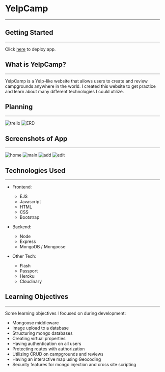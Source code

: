 # YelpCamp 
---

## Getting Started
---
Click [here](https://lane-yelpcamp-ffcd5feadb7a.herokuapp.com/) to deploy app.

## What is YelpCamp?
---
YelpCamp is a Yelp-like website that allows users to create and review campgrounds anywhere in the world. I created this website to get practice and learn about many different technologies I could utilize.

## Planning
---
![trello](https://i.imgur.com/nwkmJsF.png)
![ERD](https://i.imgur.com/usLiPel.png)

## Screenshots of App
---
![home](https://i.imgur.com/dEUrTxI.png)
![main](https://i.imgur.com/cT20OmS.png)
![add](https://i.imgur.com/U2YGwyr.png)
![edit](https://i.imgur.com/YqjqMb5.png)

## Technologies Used
---
* Frontend:
  * EJS
  * Javascript
  * HTML
  * CSS
  * Bootstrap

* Backend:
  * Node
  * Express
  * MongoDB / Mongoose

* Other Tech:
  * Flash
  * Passport
  * Heroku
  * Cloudinary

## Learning Objectives
---
Some learning objectives I focused on during development:
  * Mongoose middleware
  * Image upload to a database
  * Structuring mongo databases
  * Creating virtual properties
  * Having authentication on all users
  * Protecting routes with authorization
  * Utilizing CRUD on campgrounds and reviews
  * Having an interactive map using Geocoding
  * Security features for mongo injection and cross site scripting
